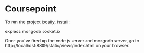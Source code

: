 Coursepoint
===========

To run the project locally, install:

express
mongodb
socket.io

Once you've fired up the node.js server and mongodb server, go to http://localhost:8889/static/views/index.html on your browser.